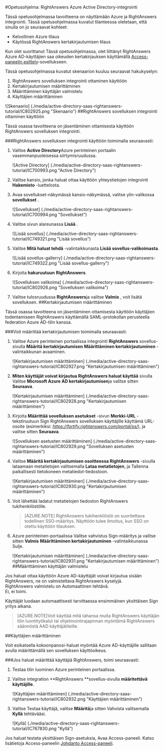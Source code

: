 <properties 
    pageTitle="Opetusohjelma: Azure Active Directory-integrointi RightAnswers | Microsoft Azure" 
    description="Opettele käyttämään RightAnswers Azure Active Directory-hakemistosta käyttöön kertakirjautumisen, automaattinen valmistelu ja lisää!" 
    services="active-directory" 
    authors="jeevansd"  
    documentationCenter="na" 
    manager="femila"/>
<tags 
    ms.service="active-directory" 
    ms.devlang="na" 
    ms.topic="article" 
    ms.tgt_pltfrm="na" 
    ms.workload="identity" 
    ms.date="09/26/2016" 
    ms.author="jeedes" />

#<a name="tutorial-azure-active-directory-integration-with-rightanswers"></a>Opetusohjelma: RightAnswers Azure Active Directory-integrointi
  
Tässä opetusohjelmassa tavoitteena on näyttämään Azure ja RightAnswers integrointi. Tässä opetusohjelmassa kuvatut tilanteessa oletetaan, että sinulla on jo seuraavat kohteet:

-   Kelvollinen Azure tilaus
-   Käytössä RightAnswers kertakirjautumisen tilaus
  
Kun olet suorittanut Tässä opetusohjelmassa, olet liittänyt RightAnswers Azure AD-käyttäjien saa oikeuden kertakirjauksen käyttämällä [Access-paneelin esittely](active-directory-saas-access-panel-introduction.md)-sovellukseen.
  
Tässä opetusohjelmassa kuvatut skenaarion kuuluu seuraavat hakukyselyn:

1.  RightAnswers sovelluksen integrointi ottaminen käyttöön
2.  Kertakirjautumisen määrittäminen
3.  Määrittäminen käyttäjän valmistelu
4.  Käyttäjien määrittäminen

![Skenaario] (./media/active-directory-saas-rightanswers-tutorial/IC802925.png "Skenaario")
##<a name="enabling-the-application-integration-for-rightanswers"></a>RightAnswers sovelluksen integrointi ottaminen käyttöön
  
Tässä osassa tavoitteena on jäsentäminen ottamisesta käyttöön RightAnswers sovelluksen integrointi.

###<a name="to-enable-the-application-integration-for-rightanswers-perform-the-following-steps"></a>RightAnswers sovelluksen integrointi käyttöön toimimalla seuraavasti:

1.  Valitse **Active Directory**Azure perinteinen portaalin vasemmanpuoleisessa siirtymisruudussa.

    ![Active Directory] (./media/active-directory-saas-rightanswers-tutorial/IC700993.png "Active Directory")

2.  Valitse kansio, jonka haluat ottaa käyttöön yhteystietojen integrointi **Hakemisto** -luettelosta.

3.  Avaa sovellukset-näkymässä kansio-näkymässä, valitse ylin-valikossa **sovellukset** .

    ![Sovellukset] (./media/active-directory-saas-rightanswers-tutorial/IC700994.png "Sovellukset")

4.  Valitse sivun alareunassa **Lisää** .

    ![Lisää sovellus] (./media/active-directory-saas-rightanswers-tutorial/IC749321.png "Lisää sovellus")

5.  Valitse **Mitä haluat tehdä** -valintaikkunasta **Lisää sovellus-valikoimasta**.

    ![Lisää sovellus-gallerry] (./media/active-directory-saas-rightanswers-tutorial/IC749322.png "Lisää sovellus-gallerry")

6.  Kirjoita **hakuruutuun** **RightAnswers**.

    ![Sovelluksen valikoima] (./media/active-directory-saas-rightanswers-tutorial/IC802926.png "Sovelluksen valikoima")

7.  Valitse tulosruudussa **RightAnswers**ja valitse **Valmis** , voit lisätä sovelluksen.
##<a name="configuring-single-sign-on"></a>Kertakirjautumisen määrittäminen
  
Tässä osassa tavoitteena on jäsentäminen ottamisesta käyttöön käyttäjien todentamiseen RightAnswers käyttämällä SAML-protokollan perusteella federation Azure AD-tilin kanssa.

###<a name="to-configure-single-sign-on-perform-the-following-steps"></a>Voit määrittää kertakirjautumisen toimimalla seuraavasti:

1.  Valitse Azure perinteinen portaalissa integrointi **RightAnswers** sovellus-sivulla **Määritä kertakirjautumisen** **Määrittäminen kertakirjautuminen** -valintaikkunan avaaminen.

    ![Kertakirjautumisen määrittäminen] (./media/active-directory-saas-rightanswers-tutorial/IC802927.png "Kertakirjautumisen määrittäminen")

2.  **Miten käyttäjät voivat kirjautua RightAnswers haluat käyttää** sivulla Valitse **Microsoft Azure AD kertakirjautumisen**ja valitse sitten **Seuraava**.

    ![Kertakirjautumisen määrittäminen] (./media/active-directory-saas-rightanswers-tutorial/IC802928.png "Kertakirjautumisen määrittäminen")

3.  Kirjoita **Määrittää sovelluksen asetukset** -sivun **Merkki-URL** -tekstiruutuun Sign RightAnswers sovelluksen käyttäjille käyttämä URL-osoite (esimerkiksi: *https://fortify.rightanswers.com/portal/ss/*), ja valitse sitten **Seuraava**.

    ![Sovelluksen asetusten määrittäminen] (./media/active-directory-saas-rightanswers-tutorial/IC802929.png "Sovelluksen asetusten määrittäminen")

4.  Valitse **Määritä kertakirjautumisen osoitteessa RightAnswers** -sivulla lataamaan metatietojen valitsemalla **Lataa metatietojen**, ja Tallenna paikallisesti tietokoneen metatiedot-tiedostoon.

    ![Kertakirjautumisen määrittäminen] (./media/active-directory-saas-rightanswers-tutorial/IC802930.png "Kertakirjautumisen määrittäminen")

5.  Voit lähettää ladatut metatietojen tiedoston RightAnswers tukihenkilöstölle.

    >[AZURE.NOTE] RightAnswers tukihenkilöstö on suoritettava todellinen SSO-määritys.
Näyttöön tulee ilmoitus, kun SSO on otettu käyttöön tilauksen.

6.  Azure perinteinen-portaalissa Valitse vahvistus Sign-määritys ja valitse sitten **Valmis** **Määrittäminen kertakirjautuminen** -valintaikkunassa Sulje.

    ![Kertakirjautumisen määrittäminen] (./media/active-directory-saas-rightanswers-tutorial/IC802931.png "Kertakirjautumisen määrittäminen")
##<a name="configuring-user-provisioning"></a>Määrittäminen käyttäjän valmistelu
  
Jos haluat ottaa käyttöön Azure AD-käyttäjät voivat kirjautua sisään RightAnswers, ne on valmisteltava RightAnswers kyselyjä.  
RightAnswers valmistelu on Automaattinen tehtävä.  
Ei, ei toimi.
  
Käyttäjät luodaan automaattisesti tarvittaessa ensimmäinen yksittäisen Sign yritys aikana.

>[AZURE.NOTE]Voit käyttää mitä tahansa muita RightAnswers käyttäjän tilin luontityökalut tai ohjelmointirajapinnan myöntämä RightAnswers säännöstä AAD käyttäjätileille.

##<a name="assigning-users"></a>Käyttäjien määrittäminen
  
Voit esikatsella kokoonpanosi-haluat myöntää Azure AD-käyttäjille sallitaan avulla määrittämällä sen sovelluksen käyttöoikeus.

###<a name="to-assign-users-to-rightanswers-perform-the-following-steps"></a>Jos haluat määrittää käyttäjiä RightAnswers, toimi seuraavasti:

1.  Testaa tilin luominen Azure perinteinen portaalissa.

2.  Valitse integration **RightAnswers **sovellus-sivulla **määritettävä käyttäjille**.

    ![Käyttäjien määrittäminen] (./media/active-directory-saas-rightanswers-tutorial/IC802932.png "Käyttäjien määrittäminen")

3.  Valitse Testaa käyttäjä, valitse **Määritä**ja sitten Vahvista valitsemalla **Kyllä** tehtävääsi.

    ![Kyllä] (./media/active-directory-saas-rightanswers-tutorial/IC767830.png "Kyllä")
  
Jos haluat testata yksittäisen Sign-asetuksia, Avaa Access-paneeli. Katso lisätietoja Access-paneelin [Johdanto Access-paneeli](active-directory-saas-access-panel-introduction.md).